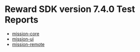 # Reward SDK version 7.4.0 Test Reports

* [mission-core](mission-core/html/index.html)
* [mission-ui](mission-ui/html/index.html)
* [mission-remote](mission-remote/html/index.html)